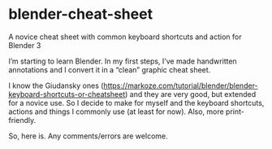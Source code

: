 # blender-cheat-sheet
A novice cheat sheet with common keyboard shortcuts and action for Blender 3

I’m starting to learn Blender. In my first steps, I’ve made handwritten annotations and I convert it in a “clean” graphic cheat sheet.

I know the Giudansky ones (https://markoze.com/tutorial/blender/blender-keyboard-shortcuts-or-cheatsheet) and they are very good, but extended for a novice use.
So I decide to make for myself and the keyboard shortcuts, actions and things I commonly use (at least for now). Also, more print-friendly.

So, here is. Any comments/errors are welcome.
